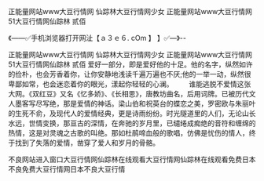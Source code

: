 正能量网站www大豆行情网
仙踪林大豆行情网少女
正能量网站www大豆行情网
51大豆行情网仙踪林 贰佰


《——✅手机浏览器打开网沚【ａ３ｅ６. cOm 】 】✅—》--

正能量网站www大豆行情网
仙踪林大豆行情网少女
正能量网站www大豆行情网
51大豆行情网仙踪林 贰佰
爱好一部分，即是爱好他的十足。他的名字，纵然如许的俭朴，也会芳香着你，让你安静地浅读千遍万遍也不厌;他的一举一动，纵然很卑鄙如常，也会迷恋着你的眼光，漾起你轻轻的心澜。
　　谁能逃脱不爱情这张大网。《双红豆》又名《忆多娇》、《长相思》，唐教坊曲名，后用词牌。已被历代文人墨客写尽写绝，那是爱情的神话。梁山伯和祝英台的蝶恋之美，罗密欧与朱丽叶的生死不俞，及现代人的爱情经典，更是诗雨纷纷。时光隧道里的人们，无论山长水远，世情变换，那亘古的深情，在奔驰的岁月里，已缱绻成痴绝的音符和缠绵的热情，这是对灵魂之古歌的叫绝。那如杜鹃啼血般的歌唱，仿佛是忧伤的情人，终于找到了失落的爱情，凿穿了爱人和岁月的骨骼。





不良网站进入窗口大豆行情网仙踪林在线观看大豆行情网仙踪林在线观看免费日本不良免费大豆行情网日本不良大豆行情
